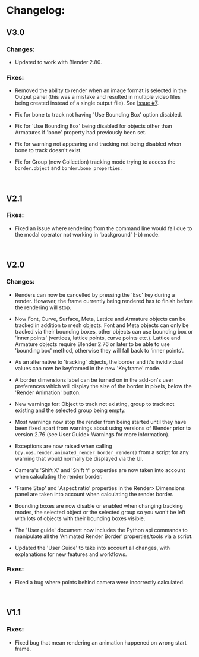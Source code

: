 # Changelog:

## V3.0

### Changes:

+ Updated to work with Blender 2.80.

### Fixes:

+ Removed the ability to render when an image format is selected in the Output panel (this was a mistake and resulted in multiple video files being created instead of a single output file). See [Issue #7](https://github.com/RayMairlot/Animated-Render-Border/issues/7).

+ Fix for bone to track not having 'Use Bounding Box' option disabled.

+ Fix for 'Use Bounding Box' being disabled for objects other than Armatures if 'bone' property had previously been set.

+ Fix for warning not appearing and tracking not being disabled when bone to track doesn't exist.

+ Fix for Group (now Collection) tracking mode trying to access the `border.object` and `border.bone properties`.

<br>

## V2.1

### Fixes:

+ Fixed an issue where rendering from the command line would fail due to the modal operator not working in 'background' (-b) mode.

<br>

## V2.0

### Changes:

+ Renders can now be cancelled by pressing the 'Esc' key during a render. However, the frame currently being rendered has to finish before the rendering will stop.

+ Now Font, Curve, Surface, Meta, Lattice and Armature objects can be tracked in addition to mesh objects. Font and Meta objects can only be tracked via their bounding boxes, other objects can use bounding box or 'inner points' (vertices, lattice points, curve points etc.). Lattice and Armature objects require Blender 2.76 or later to be able to use 'bounding box' method, otherwise they will fall back to 'inner points'.

+ As an alternative to 'tracking' objects, the border and it's invidividual values can now be keyframed in the new 'Keyframe' mode.

+ A border dimensions label can be turned on in the add-on's user preferences which will display the size of the border in pixels, below the 'Render Animation' button.

+ New warnings for: Object to track not existing, group to track not existing and the selected group being empty. 

+ Most warnings now stop the render from being started until they have been fixed apart from warnings about using versions of Blender prior to version 2.76 (see User Guide> Warnings for more information).

+ Exceptions are now raised when calling `bpy.ops.render.animated_render_border_render()` from a script for any warning that would normally be displayed via the UI.

+ Camera's 'Shift X' and 'Shift Y' properties are now taken into account when calculating the render border.

+ 'Frame Step' and 'Aspect ratio' properties in the Render> Dimensions panel are taken into account when calculating the render border.
	
+ Bounding boxes are now disable or enabled when changing tracking modes, the selected object or the  selected group so you won't be left with lots of objects with their bounding boxes visible.
	
+ The 'User guide' document now includes the Python api commands to manipulate all the 'Animated Render Border' properties/tools via a script.

+ Updated the 'User Guide' to take into account all changes, with explanations for new features and workflows.

### Fixes:

+ Fixed a bug where points behind camera were incorrectly calculated.

<br>

## V1.1

### Fixes:

+ Fixed bug that mean rendering an animation happened on wrong start frame.
